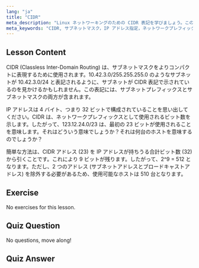 ```yaml
---
lang: "ja"
title: "CIDR"
meta_description: "Linux ネットワーキングのための CIDR 表記を学びましょう。この初心者向けのガイドで、サブネットマスク、IP アドレス指定、ホスト計算を理解しましょう。ネットワークスキルを向上させましょう！"
meta_keywords: "CIDR, サブネットマスク，IP アドレス指定，ネットワークプレフィックス，Linux ネットワーキング，初心者，チュートリアル，ガイド"
---
```


## Lesson Content

CIDR (Classless Inter-Domain Routing) は、サブネットマスクをよりコンパクトに表現するために使用されます。10.42.3.0/255.255.255.0 のようなサブネットが 10.42.3.0/24 と表記されるように、サブネットが CIDR 表記で示されているのを見かけるかもしれません。この表記には、サブネットプレフィックスとサブネットマスクの両方が含まれます。

IP アドレスは 4 バイト、つまり 32 ビットで構成されていることを思い出してください。CIDR は、ネットワークプレフィックスとして使用されるビット数を示します。したがって、123.12.24.0/23 は、最初の 23 ビットが使用されることを意味します。それはどういう意味でしょうか？それは何台のホストを意味するのでしょうか？

簡単な方法は、CIDR アドレス (23) を IP アドレスが持ちうる合計ビット数 (32) から引くことです。これにより 9 ビットが残ります。したがって、2^9 = 512 となります。ただし、2 つのアドレス (サブネットアドレスとブロードキャストアドレス) を除外する必要があるため、使用可能なホストは 510 台となります。

## Exercise

No exercises for this lesson.

## Quiz Question

No questions, move along!

## Quiz Answer
